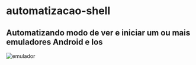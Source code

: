 # automatizacao-shell
## Automatizando modo de ver e iniciar um ou mais emuladores Android e Ios

![emulador](https://github.com/ProgramadorLeandroSantos/automatizacao-shell/blob/main/emulador.gif)

